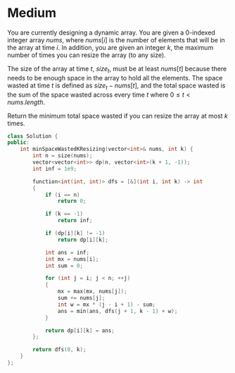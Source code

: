 # Medium

You are currently designing a dynamic array. You are given a 0-indexed integer array $nums$, where $nums[i]$ is the number of elements that will be in the array at time $i$. In addition, you are given an integer $k$, the maximum number of times you can resize the array (to any size).

The size of the array at time $t$, $size_t$, must be at least $nums[t]$ because there needs to be enough space in the array to hold all the elements. The space wasted at time $t$ is defined as $size_t - nums[t]$, and the total space wasted is the sum of the space wasted across every time $t$ where $0 \leq t < nums.length$.

Return the minimum total space wasted if you can resize the array at most $k$ times.

```cpp
class Solution {
public:
    int minSpaceWastedKResizing(vector<int>& nums, int k) {
        int n = size(nums);
        vector<vector<int>> dp(n, vector<int>(k + 1, -1));
        int inf = 1e9;

        function<int(int, int)> dfs = [&](int i, int k) -> int
        {
            if (i == n)
                return 0;

            if (k == -1)
                return inf;

            if (dp[i][k] != -1)
                return dp[i][k];

            int ans = inf;
            int mx = nums[i];
            int sum = 0;

            for (int j = i; j < n; ++j)
            {
                mx = max(mx, nums[j]);
                sum += nums[j];
                int w = mx * (j - i + 1) - sum;
                ans = min(ans, dfs(j + 1, k - 1) + w);
            }

            return dp[i][k] = ans;
        };

        return dfs(0, k);
    }
};
```

